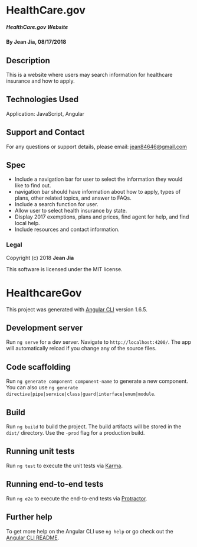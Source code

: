 # HealthCare.gov
##### HealthCare.gov Website

#### By Jean Jia, 08/17/2018

## Description

This is a website where users may search information for healthcare insurance and how to apply.

## Technologies Used

Application: JavaScript, Angular

## Support and Contact

For any questions or support details, please email:
jean84646@gmail.com

## Spec

* Include a navigation bar for user to select the information they would like to find out.
* navigation bar should have information about how to apply, types of plans, other related topics, and answer to FAQs.
* Include a search function for user.
* Allow user to select health insurance by state.
* Display 2017 exemptions, plans and prices, find agent for help, and find local help.
* Include resources and contact information.

### Legal

Copyright (c) 2018 **Jean Jia**

This software is licensed under the MIT license.

# HealthcareGov

This project was generated with [Angular CLI](https://github.com/angular/angular-cli) version 1.6.5.

## Development server

Run `ng serve` for a dev server. Navigate to `http://localhost:4200/`. The app will automatically reload if you change any of the source files.

## Code scaffolding

Run `ng generate component component-name` to generate a new component. You can also use `ng generate directive|pipe|service|class|guard|interface|enum|module`.

## Build

Run `ng build` to build the project. The build artifacts will be stored in the `dist/` directory. Use the `-prod` flag for a production build.

## Running unit tests

Run `ng test` to execute the unit tests via [Karma](https://karma-runner.github.io).

## Running end-to-end tests

Run `ng e2e` to execute the end-to-end tests via [Protractor](http://www.protractortest.org/).

## Further help

To get more help on the Angular CLI use `ng help` or go check out the [Angular CLI README](https://github.com/angular/angular-cli/blob/master/README.md).
